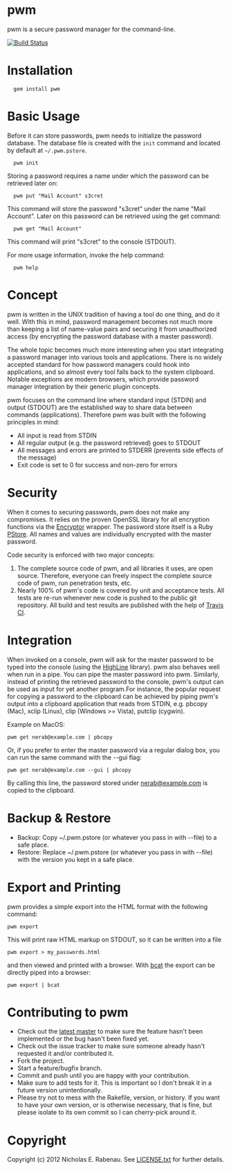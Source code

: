 pwm
===

pwm is a secure password manager for the command-line.

[![Build Status](https://secure.travis-ci.org/nerab/pwm.png?branch=master)](http://travis-ci.org/nerab/pwm)

Installation
============

      gem install pwm

Basic Usage
===========
Before it can store passwords, pwm needs to initialize the password database. The database file is created with the `init` command and located by default at `~/.pwm.pstore`.

      pwm init

Storing a password requires a name under which the password can be retrieved later on:

      pwm put "Mail Account" s3cret

This command will store the password "s3cret" under the name "Mail Account". Later on this password can be retrieved using the get command:

      pwm get "Mail Account"

This command will print "s3cret" to the console (STDOUT).

For more usage information, invoke the help command:

      pwm help

Concept
=======
pwm is written in the UNIX tradition of having a tool do one thing, and do it well. With this in mind, password management becomes not much more than keeping a list of name-value pairs and securing it from unauthorized access (by encrypting the password database with a master password).

The whole topic becomes much more interesting when you start integrating a password manager into various tools and applications. There is no widely accepted standard for how password managers could hook into applications, and so almost every tool falls back to the system clipboard. Notable exceptions are modern browsers, which provide password manager integration by their generic plugin concepts.

pwm focuses on the command line where standard input (STDIN) and output (STDOUT) are the established way to share data between commands (applications). Therefore pwm was built with the following principles in mind:

  * All input is read from STDIN
  * All regular output (e.g. the password retrieved) goes to STDOUT
  * All messages and errors are printed to STDERR  (prevents side effects of the message)
  * Exit code is set to 0 for success and non-zero for errors

Security
========
When it comes to securing passwords, pwm does not make any compromises. It relies on the proven OpenSSL library for all encryption functions via the [Encryptor](https://github.com/shuber/encryptor) wrapper. The password store itself is a Ruby [PStore](http://ruby-doc.org/stdlib/libdoc/pstore/rdoc/PStore.html). All names and values are individually encrypted with the master password.

Code security is enforced with two major concepts:

1. The complete source code of pwm, and all libraries it uses, are open source. Therefore, everyone can freely inspect the complete source code of pwm, run penetration tests, etc.
1. Nearly 100% of pwm's code is covered by unit and acceptance tests. All tests are re-run whenever new code is pushed to the public git repository. All build and test results are published with the help of [Travis CI](http://travis-ci.org/nerab/pwm).

Integration
===========
When invoked on a console, pwm will ask for the master password to be typed into the console (using the [HighLine](http://highline.rubyforge.org) library). pwm also behaves well when run in a pipe. You can pipe the master password into pwm. Similarly, instead of printing the retrieved password to the console, pwm's output can be used as input for yet another program.For instance, the popular request for copying a password to the clipboard can be achieved by piping pwm's output into a clipboard application that reads from STDIN, e.g. pbcopy (Mac), xclip (Linux), clip (Windows >= Vista), putclip (cygwin).

Example on MacOS:

    pwm get nerab@example.com | pbcopy

Or, if you prefer to enter the master password via a regular dialog box, you can run the same command with the --gui flag:

    pwm get nerab@example.com --gui | pbcopy

By calling this line, the password stored under nerab@example.com is copied to the clipboard.

Backup & Restore
================
* Backup: Copy ~/.pwm.pstore (or whatever you pass in with --file) to a safe place.
* Restore: Replace ~/.pwm.pstore (or whatever you pass in with --file) with the version you kept in a safe place.

Export and Printing
===================
pwm provides a simple export into the HTML format with the following command:

    pwm export

This will print raw HTML markup on STDOUT, so it can be written into a file

    pwm export > my_passwords.html
    
and then viewed and printed with a browser. With [bcat](http://rtomayko.github.com/bcat/) the export can be directly piped into a browser:

    pwm export | bcat

Contributing to pwm
===================

* Check out the [latest master](http://github.com/nerab/pwm/) to make sure the feature hasn't been implemented or the bug hasn't been fixed yet.
* Check out the issue tracker to make sure someone already hasn't requested it and/or contributed it.
* Fork the project.
* Start a feature/bugfix branch.
* Commit and push until you are happy with your contribution.
* Make sure to add tests for it. This is important so I don't break it in a future version unintentionally.
* Please try not to mess with the Rakefile, version, or history. If you want to have your own version, or is otherwise necessary, that is fine, but please isolate to its own commit so I can cherry-pick around it.

Copyright
=========
Copyright (c) 2012 Nicholas E. Rabenau. See [LICENSE.txt](https://raw.github.com/nerab/pwm/master/LICENSE.txt) for further details.
